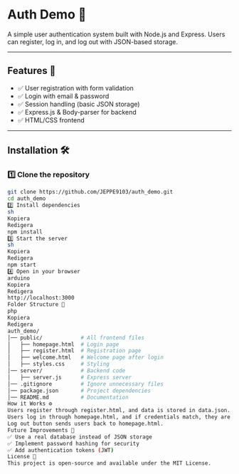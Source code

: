 # Auth Demo 🚀

A simple user authentication system built with Node.js and Express. Users can register, log in, and log out with JSON-based storage.

---

## Features 🌟
- ✅ User registration with form validation
- ✅ Login with email & password
- ✅ Session handling (basic JSON storage)
- ✅ Express.js & Body-parser for backend
- ✅ HTML/CSS frontend

---

## Installation 🛠
### 1️⃣ Clone the repository  
```sh
git clone https://github.com/JEPPE9103/auth_demo.git
cd auth_demo
2️⃣ Install dependencies
sh
Kopiera
Redigera
npm install
3️⃣ Start the server
sh
Kopiera
Redigera
npm start
4️⃣ Open in your browser
arduino
Kopiera
Redigera
http://localhost:3000
Folder Structure 📁
php
Kopiera
Redigera
auth_demo/
│── public/            # All frontend files
│   ├── homepage.html  # Login page
│   ├── register.html  # Registration page
│   ├── welcome.html   # Welcome page after login
│   ├── styles.css     # Styling
│── server/            # Backend code
│   ├── server.js      # Express server
│── .gitignore         # Ignore unnecessary files
│── package.json       # Project dependencies
│── README.md          # Documentation
How it Works ⚙️
Users register through register.html, and data is stored in data.json.
Users log in through homepage.html, and if credentials match, they are redirected to welcome.html.
Log out button sends users back to homepage.html.
Future Improvements 🚀
✅ Use a real database instead of JSON storage
✅ Implement password hashing for security
✅ Add authentication tokens (JWT)
License 📜
This project is open-source and available under the MIT License.
